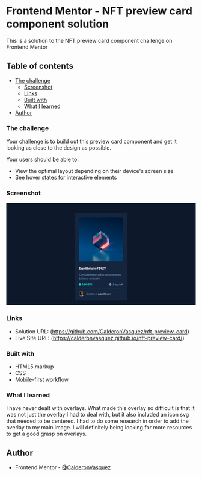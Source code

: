 # Frontend Mentor - NFT preview card component solution

This is a solution to the NFT preview card component challenge on Frontend Mentor

## Table of contents

- [The challenge](#the-challenge)
  - [Screenshot](#screenshot)
  - [Links](#links)
  - [Built with](#built-with)
  - [What I learned](#what-i-learned)
- [Author](#author)


### The challenge

Your challenge is to build out this preview card component and get it looking as close to the design as possible.

Your users should be able to:

- View the optimal layout depending on their device's screen size
- See hover states for interactive elements

### Screenshot

![Screenshot](https://github.com/CalderonVasquez/nft-preview-card/blob/master/screenshot/NFT%20preview%20card%20component.png)

### Links

- Solution URL: (https://github.com/CalderonVasquez/nft-preview-card)
- Live Site URL: (https://calderonvasquez.github.io/nft-preview-card/)

### Built with

- HTML5 markup
- CSS
- Mobile-first workflow

### What I learned

I have never dealt with overlays. What made this overlay so difficult is that it was not just the overlay I had  to deal with, but it also included an icon svg that needed to be centered. I had to do some research in order to add the overlay to my main image. I will definitely being looking for more resources to get a good grasp on overlays.

## Author

- Frontend Mentor - [@CalderonVasquez](https://www.frontendmentor.io/profile/CalderonVasquez)
